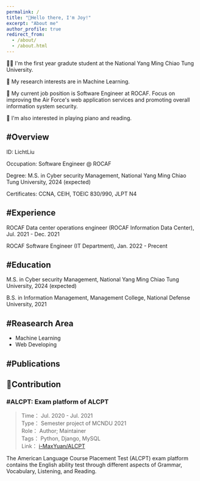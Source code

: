 ```yaml
---
permalink: /
title: "👋Hello there, I'm Joy!"
excerpt: "About me"
author_profile: true
redirect_from:
  - /about/
  - /about.html
---
```


👩‍💻 I'm the first year gradute student at the National Yang Ming Chiao Tung University.

🔬 My research interests are in Machine Learning.

💼 My current job position is Software Engineer at ROCAF. Focus on improving the Air Force's web application services and promoting overall information system security.

📍 I'm also interested in playing piano and reading.


## #Overview
ID:             LichtLiu

Occupation: 	Software Engineer @ ROCAF

Degree: 	    M.S. in Cyber security Management, National Yang Ming Chiao Tung University, 2024 (expected)  

Certificates: 	CCNA, CEIH, TOEIC 830/990, JLPT N4  

## #Experience

ROCAF  Data center operations engineer (ROCAF Information Data Center), Jul. 2021 - Dec. 2021

ROCAF  Software Engineer (IT Department), Jan. 2022 - Precent

## #Education

M.S. in Cyber security Management, National Yang Ming Chiao Tung University, 2024 (expected)

B.S. in Information Management, Management College, National Defense University, 2021

## #Reasearch Area

* Machine Learning
* Web Developing

## #Publications

## 🤖Contribution

### #ALCPT: Exam platform of ALCPT


> Time： Jul. 2020 - Jul. 2021  
> Type： Semester project of MCNDU 2021  
> Role： Author; Maintainer  
> Tags： Python, Django, MySQL  
> Link： [i-MaxYuan/ALCPT](https://github.com/i-MaxYuan/ALCPT)  

The American Language Course Placement Test (ALCPT) exam platform contains the English ability test through different aspects of Grammar, Vocabulary, Listening, and Reading.

